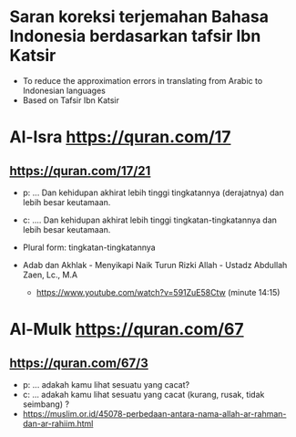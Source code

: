 # Saran koreksi terjemahan Bahasa Indonesia berdasarkan tafsir Ibn Katsir
* To reduce the approximation errors in translating from Arabic to Indonesian languages
* Based on Tafsir Ibn Katsir

# Al-Isra https://quran.com/17
## https://quran.com/17/21
* p: ... Dan kehidupan akhirat lebih tinggi tingkatannya (derajatnya) dan lebih besar keutamaan.
* c: .... Dan kehidupan akhirat lebih tinggi tingkatan-tingkatannya dan lebih besar keutamaan.

* Plural form: tingkatan-tingkatannya
* Adab dan Akhlak - Menyikapi Naik Turun Rizki Allah - Ustadz Abdullah Zaen, Lc., M.A
  * https://www.youtube.com/watch?v=591ZuE58Ctw (minute 14:15)

# Al-Mulk https://quran.com/67
## https://quran.com/67/3
* p: ... adakah kamu lihat sesuatu yang cacat?
* c: ... adakah kamu lihat sesuatu yang cacat (kurang, rusak, tidak seimbang) ?
* https://muslim.or.id/45078-perbedaan-antara-nama-allah-ar-rahman-dan-ar-rahiim.html
